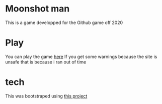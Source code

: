 # Moonshot man

This is a game developped for the Github game off 2020

# Play

You can play the game [here](http://moonshot-submission.s3-website-eu-west-1.amazonaws.com/)
If you get some warnings because the site is unsafe that is because i ran out of time


# tech
This was bootstraped using [this project](https://github.com/ourcade/phaser3-typescript-parcel-template)